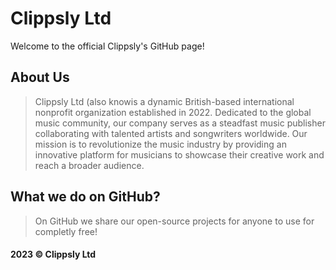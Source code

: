 # Clippsly Ltd

Welcome to the official Clippsly's GitHub page!

## About Us

> Clippsly Ltd (also knowis a dynamic British-based international nonprofit organization established in 2022. Dedicated to the global music community, our company serves as a steadfast music publisher collaborating with talented artists and songwriters worldwide. Our mission is to revolutionize the music industry by providing an innovative platform for musicians to showcase their creative work and reach a broader audience.

## What we do on GitHub?

> On GitHub we share our open-source projects for anyone to use for completly free!

#### 2023 © Clippsly Ltd
